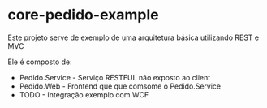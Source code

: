 # core-pedido-example
<div class="well">

<p>Este projeto serve de exemplo de uma arquitetura básica utilizando REST e MVC</p>
  <p>Ele é composto de:</p>
  <ul>
    <li>Pedido.Service - Serviço RESTFUL não exposto ao client</li>
    <li>Pedido.Web - Frontend que que comsome o Pedido.Service</li>
    <li>TODO - Integração exemplo com WCF</li>
  </ul>


</div>
